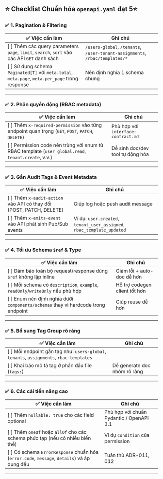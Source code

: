 ## ⭐ **Checklist Chuẩn hóa `openapi.yaml` đạt 5⭐**

### ✅ 1. **Pagination & Filtering**

| ✅ Việc cần làm                                                                                   | Ghi chú                                                                      |
| ------------------------------------------------------------------------------------------------ | ---------------------------------------------------------------------------- |
| \[ ] Thêm các query parameters `page`, `limit`, `search`, `sort` vào các API `GET` danh sách     | `/users-global`, `/tenants`, `/user-tenant-assignments`, `/rbac/templates/*` |
| \[ ] Sử dụng schema `Paginated[T]` với `meta.total`, `meta.page`, `meta.per_page` trong response | Nên định nghĩa 1 schema chung                                                |

---

### ✅ 2. **Phân quyền động (RBAC metadata)**

| ✅ Việc cần làm                                                                                       | Ghi chú                             |
| ---------------------------------------------------------------------------------------------------- | ----------------------------------- |
| \[ ] Thêm `x-required-permission` vào từng endpoint quan trọng (`GET`, `POST`, `PATCH`, `DELETE`)    | Phù hợp với `interface-contract.md` |
| \[ ] Permission code nên trùng với enum từ RBAC template (`user_global.read`, `tenant.create`, v.v.) | Dễ sinh doc/dev tool tự động hóa    |

---

### ✅ 3. **Gắn Audit Tags & Event Metadata**

| ✅ Việc cần làm                                                       | Ghi chú                                                                |
| -------------------------------------------------------------------- | ---------------------------------------------------------------------- |
| \[ ] Thêm `x-audit-action` vào API có thay đổi (POST, PATCH, DELETE) | Giúp log hoặc push audit message                                       |
| \[ ] Thêm `x-emits-event` vào API phát sinh Pub/Sub events           | Ví dụ: `user.created`, `tenant_user_assigned`, `rbac_template_updated` |

---

### ✅ 4. **Tối ưu Schema `$ref` & Type**

| ✅ Việc cần làm                                                                     | Ghi chú                       |
| ---------------------------------------------------------------------------------- | ----------------------------- |
| \[ ] Đảm bảo toàn bộ request/response dùng `$ref` không lặp inline                 | Giảm lỗi + auto-doc dễ hơn    |
| \[ ] Mỗi schema có `description`, `example`, `readOnly`/`writeOnly` nếu phù hợp    | Hỗ trợ codegen client tốt hơn |
| \[ ] Enum nên định nghĩa dưới `components/schemas` thay vì hardcode trong endpoint | Giúp reuse dễ hơn             |

---

### ✅ 5. **Bổ sung Tag Group rõ ràng**

| ✅ Việc cần làm                                                                            | Ghi chú                      |
| ----------------------------------------------------------------------------------------- | ---------------------------- |
| \[ ] Mỗi endpoint gắn tag như: `users-global`, `tenants`, `assignments`, `rbac-templates` |                              |
| \[ ] Khai báo mô tả tag ở phần đầu file (`tags:`)                                         | Dễ generate doc nhóm rõ ràng |

---

### ✅ 6. **Các cải tiến nâng cao**

| ✅ Việc cần làm                                                                               | Ghi chú                                  |
| -------------------------------------------------------------------------------------------- | ---------------------------------------- |
| \[ ] Thêm `nullable: true` cho các field optional                                            | Phù hợp với chuẩn Pydantic / OpenAPI 3.1 |
| \[ ] Thêm `oneOf` hoặc `allOf` cho các schema phức tạp (nếu có nhiều biến thể)               | Ví dụ `condition` của permission         |
| \[ ] Có schema `ErrorResponse` chuẩn hóa (`error.code`, `message`, `details`) và áp dụng đều | Tuân thủ ADR-011, 012                    |

---